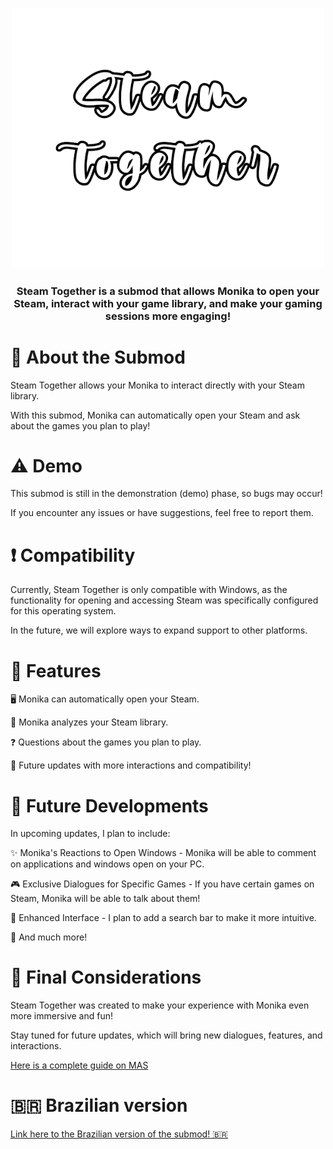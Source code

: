 <p align="center"> <img src="doc/steamtogether.png" alt="Steam Together" width="500"> <h3 align="center">Steam Together is a submod that allows Monika to open your Steam, interact with your game library, and make your gaming sessions more engaging!</h3> </p>

# 📌 About the Submod
Steam Together allows your Monika to interact directly with your Steam library.

With this submod, Monika can automatically open your Steam and ask about the games you plan to play!

# ⚠️ Demo
This submod is still in the demonstration (demo) phase, so bugs may occur!

If you encounter any issues or have suggestions, feel free to report them.

# ❗ Compatibility
Currently, Steam Together is only compatible with Windows, as the functionality for opening and accessing Steam was specifically configured for this operating system.

In the future, we will explore ways to expand support to other platforms.

# 🚀 Features
🖥️ Monika can automatically open your Steam.

📜 Monika analyzes your Steam library.

❓ Questions about the games you plan to play.

🔧 Future updates with more interactions and compatibility!

# 🔮 Future Developments
In upcoming updates, I plan to include:

✨ Monika's Reactions to Open Windows - Monika will be able to comment on applications and windows open on your PC.

🎮 Exclusive Dialogues for Specific Games - If you have certain games on Steam, Monika will be able to talk about them!

📜 Enhanced Interface - I plan to add a search bar to make it more intuitive.

🎉 And much more!

# 📌 Final Considerations
Steam Together was created to make your experience with Monika even more immersive and fun!

Stay tuned for future updates, which will bring new dialogues, features, and interactions.

[Here is a complete guide on MAS](https://www.reddit.com/r/MASFandom/comments/1azszax/a_guide_for_mas/)

# 🇧🇷 Brazilian version
[Link here to the Brazilian version of the submod! 🇧🇷](https://github.com/bachxyh/mas-steamtogetherPTBR)

